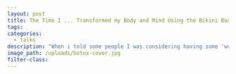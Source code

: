 ```yaml
---
layout: post
title: The Time I ... Transformed my Body and Mind Using the Bikini Body Guide
tags:
categories:
  - talks
description: "When i told some people I was considering having some 'work' done, i was met with responses like 'but you are beautiful just as you are, why would you do that to yourself?' Read on to find out why I decided to get wrinkle relaxers and fillers in my face despite inevitable criticism,\_what\_each procedure involves and my views on it now."
image_path: /uploads/botox-cover.jpg
filter-class:
---
```

